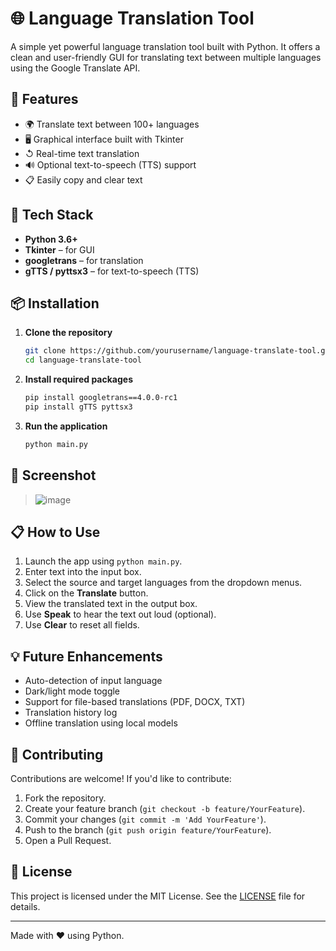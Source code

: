 # 🌐 Language Translation Tool

A simple yet powerful language translation tool built with Python. It offers a clean and user-friendly GUI for translating text between multiple languages using the Google Translate API.

## 🚀 Features

- 🌍 Translate text between 100+ languages
- 🖥️ Graphical interface built with Tkinter
- ↺ Real-time text translation
- 🔊 Optional text-to-speech (TTS) support
- 📋 Easily copy and clear text

## 💠 Tech Stack

- **Python 3.6+**
- **Tkinter** – for GUI
- **googletrans** – for translation
- **gTTS / pyttsx3** – for text-to-speech (TTS)

## 📦 Installation

1. **Clone the repository**
   ```bash
   git clone https://github.com/yourusername/language-translate-tool.git
   cd language-translate-tool
   ```

2. **Install required packages**
   ```bash
   pip install googletrans==4.0.0-rc1
   pip install gTTS pyttsx3
   ```

3. **Run the application**
   ```bash
   python main.py
   ```

## 📸 Screenshot

> ![image](https://github.com/user-attachments/assets/5bacc269-3613-44ee-827b-a7b8bb0e970a)


## 📋 How to Use

1. Launch the app using `python main.py`.
2. Enter text into the input box.
3. Select the source and target languages from the dropdown menus.
4. Click on the **Translate** button.
5. View the translated text in the output box.
6. Use **Speak** to hear the text out loud (optional).
7. Use **Clear** to reset all fields.

## 💡 Future Enhancements

- Auto-detection of input language
- Dark/light mode toggle
- Support for file-based translations (PDF, DOCX, TXT)
- Translation history log
- Offline translation using local models

## 🤝 Contributing

Contributions are welcome! If you'd like to contribute:

1. Fork the repository.
2. Create your feature branch (`git checkout -b feature/YourFeature`).
3. Commit your changes (`git commit -m 'Add YourFeature'`).
4. Push to the branch (`git push origin feature/YourFeature`).
5. Open a Pull Request.

## 📄 License

This project is licensed under the MIT License. See the [LICENSE](LICENSE) file for details.

---

Made with ❤️ using Python.

